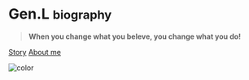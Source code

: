<!-- _coverpage.md --> 

# Gen.L <small>biography</small>

<span id="busuanzi_container_site_pv" style='display:none'>
    👀 pv：<span id="busuanzi_value_site_pv"></span>  times </span>

<span id="busuanzi_container_site_uv" style='display:none'>
    | 🚴‍♂️ uv：<span id="busuanzi_value_site_uv"></span> persons</span>

> **When you change what you beleve, you change what you do!**

[Story](story.md)  [About me](readme.md)

<!-- 背景色 -->

![color](#f0f0f0)


